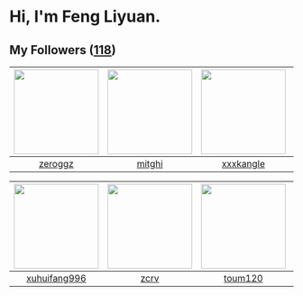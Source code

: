 # Hi, I'm Feng Liyuan.

## My Followers ([118](https://github.com/SunRunAway?tab=followers))

| <img src="https://avatars.githubusercontent.com/u/55519398?v=4" width="150" height="150" /> | <img src="https://avatars.githubusercontent.com/u/55898975?v=4" width="150" height="150" /> | <img src="https://avatars.githubusercontent.com/u/88874211?v=4" width="150" height="150" /> | <img src="https://avatars.githubusercontent.com/u/58126365?v=4" width="150" height="150" /> |
| :-----------------------------------------------------------------------------------------: | :-----------------------------------------------------------------------------------------: | :-----------------------------------------------------------------------------------------: | :-----------------------------------------------------------------------------------------: |
|                            [zeroggz](https://github.com/zeroggz)                            |                             [mitghi](https://github.com/mitghi)                             |                          [xxxkangle](https://github.com/xxxkangle)                          |                       [kellyraymond](https://github.com/kellyraymond)                       |

| <img src="https://avatars.githubusercontent.com/u/50138288?v=4" width="150" height="150" /> | <img src="https://avatars.githubusercontent.com/u/119645983?v=4" width="150" height="150" /> | <img src="https://avatars.githubusercontent.com/u/57785890?v=4" width="150" height="150" /> | <img src="https://avatars.githubusercontent.com/u/44160838?v=4" width="150" height="150" /> |
| :-----------------------------------------------------------------------------------------: | :------------------------------------------------------------------------------------------: | :-----------------------------------------------------------------------------------------: | :-----------------------------------------------------------------------------------------: |
|                       [xuhuifang996](https://github.com/xuhuifang996)                       |                                [zcrv](https://github.com/zcrv)                               |                            [toum120](https://github.com/toum120)                            |                           [Gravifer](https://github.com/Gravifer)                           |